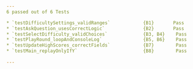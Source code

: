 ```yaml
---  
6 passed out of 6 Tests  

* `testDifficultySettings_validRanges`            {B1}       Pass  
* `testAskQuestion_usesCorrectLogic`              {B2}       Pass  
* `testSelectDifficulty_validChoices`             {B3, B4}    Pass  
* `testPlayRound_loopAndConsoleLog`               {B5, B6}    Pass  
* `testUpdateHighScores_correctFields`            {B7}        Pass  
* `testMain_replayOnlyIfY`                        {B8}        Pass  
 
---
```


